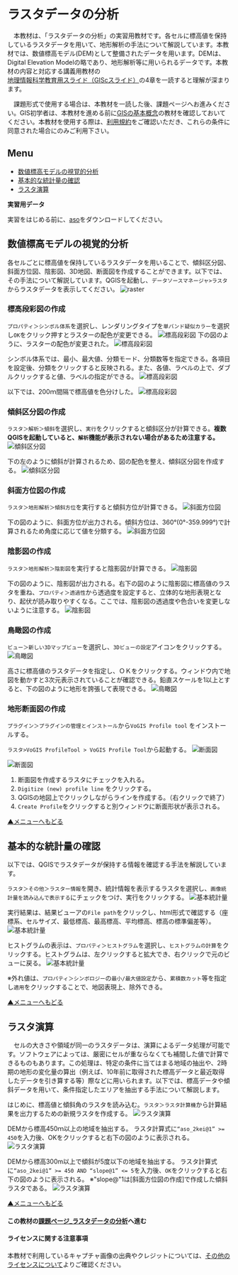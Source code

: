 # ラスタデータの分析
　本教材は、「ラスタデータの分析」の実習用教材です。各セルに標高値を保持しているラスタデータを用いて、地形解析の手法について解説しています。本教材では、数値標高モデル(DEM)として整備されたデータを用います。DEMは、Digital Elevation Modelの略であり、地形解析等に用いられるデータです。本教材の内容と対応する講義用教材の[地理情報科学教育用スライド（GIScスライド）]の4章を一読すると理解が深まります。

　課題形式で使用する場合は、本教材を一読した後、課題ページへお進みください。GIS初学者は、本教材を進める前に[GISの基本概念]の教材を確認しておいてください。本教材を使用する際は、[利用規約]をご確認いただき、これらの条件に同意された場合にのみご利用下さい。

[地理情報科学教育用スライド（GIScスライド）]:http://curricula.csis.u-tokyo.ac.jp/slide/4.html

**Menu**
------
* [数値標高モデルの視覚的分析](#数値標高モデルの視覚的分析)
* [基本的な統計量の確認](#基本的な統計量の確認)
* [ラスタ演算](#ラスタ演算)

**実習用データ**

実習をはじめる前に、[aso]をダウンロードしてください。

[aso]:https://github.com/gis-oer/datasets/raw/master/aso.zip

## 数値標高モデルの視覚的分析
各セルごとに標高値を保持しているラスタデータを用いることで、傾斜区分図、斜面方位図、陰影図、3D地図、断面図を作成することができます。以下では、その手法について解説しています。QGISを起動し、`データソースマネージャ>ラスタ`からラスタデータを表示してください。
![raster](pic/15pic_1.png)

### 標高段彩図の作成
`プロパティ＞シンボル体系`を選択し、レンダリングタイプを`単バンド疑似カラー`を選択し`OK`をクリック押すとラスターの配色が変更できる。
![標高段彩図](pic/15pic_2.png)
下の図のように、ラスターの配色が変更された。
![標高段彩図](pic/15pic_3.png)

シンボル体系では、最小、最大値、分類モード、分類数等を指定できる。各項目を設定後、分類をクリックすると反映される。また、各値、ラベルの上で、ダブルクリックすると値、ラベルの指定ができる。
![標高段彩図](pic/15pic_4.png)

以下では、200ｍ間隔で標高値を色分けした。
![標高段彩図](pic/15pic_5.png)

### 傾斜区分図の作成
`ラスタ＞解析＞傾斜`を選択し、`実行`をクリックすると傾斜区分が計算できる。**複数QGISを起動していると、`解析`機能が表示されない場合があるため注意する。**
![傾斜区分図](pic/15pic_6.png)

下の左のように傾斜が計算されるため、図の配色を整え、傾斜区分図を作成する。
![傾斜区分図](pic/15pic_7.png)

### 斜面方位図の作成
`ラスタ＞地形解析＞傾斜方位`を実行すると傾斜方位が計算できる。
![斜面方位図](pic/15pic_8.png)

下の図のように、斜面方位が出力される。傾斜方位は、360°(0°-359.999°)で計算されるため角度に応じて値を分類する。
![斜面方位図](pic/15pic_9.png)

### 陰影図の作成
`ラスタ＞地形解析＞陰影図`を実行すると陰影図が計算できる。
![陰影図](pic/15pic_10.png)

下の図のように、陰影図が出力される。右下の図のように陰影図に標高値のラスタを重ね、`プロパティ＞透過性`から透過度を設定すると、立体的な地形表現となり、起伏が読み取りやすくなる。ここでは、陰影図の透過度や色合いを変更しないように注意する。
![陰影図](pic/15pic_11.png)

### 鳥瞰図の作成
`ビュー＞新しい3Dマップビュー`を選択し、`3Dビューの設定`アイコンをクリックする。
![鳥瞰図](pic/15pic_12.png)

高さに標高値のラスタデータを指定し、ＯＫをクリックする。ウィンドウ内で地図を動かすと3次元表示されていることが確認できる。鉛直スケールを1以上とすると、下の図のように地形を誇張して表現できる。
![鳥瞰図](pic/15pic_13.png)

### 地形断面図の作成
`プラグイン＞プラグインの管理とインストール`から`VoGIS Profile tool` をインストールする。

`ラスタ>VoGIS ProfileTool > VoGIS Profile Tool`から起動する。
![断面図](pic/15pic_14.png)

![断面図](pic/15pic_15.png)
1. 断面図を作成するラスタにチェックを入れる。
2. `Digitize (new) profile line` をクリックする。
3. QGISの地図上でクリックしながらラインを作成する。（右クリックで終了）
4. `Create Profile`をクリックすると別ウィンドウに断面形状が表示される。

[▲メニューへもどる]

## 基本的な統計量の確認
以下では、QGISでラスタデータが保持する情報を確認する手法を解説しています。

`ラスタ＞その他＞ラスター情報`を開き、統計情報を表示するラスタを選択し、`画像統計量を読み込んで表示する`にチェックをつけ、実行をクリックする。
![基本統計量](pic/15pic_16.png)

実行結果は、結果ビューアの`File path`をクリックし、html形式で確認する（座標系、セルサイズ、最低標高、最高標高、平均標高、標高の標準偏差等）。
![基本統計量](pic/15pic_17.png)

ヒストグラムの表示は、`プロパティ＞ヒストグラム`を選択し、`ヒストグラムの計算`をクリックする。ヒストグラムは、左クリックすると拡大でき、右クリックで元のビューに戻る。
![基本統計量](pic/15pic_17-1.png)

※外れ値は、`プロパティ＞シンボロジー`の`最小/最大値設定`から、`累積数カット`等を指定し`適用`をクリックすることで、地図表現上、除外できる。

[▲メニューへもどる]

## ラスタ演算
　セルの大きさや領域が同一のラスタデータは、演算によるデータ処理が可能です。ソフトウェアによっては、厳密にセルが重ならなくても補間した値で計算できるものもあります。この処理は、特定の条件に当てはまる地域の抽出や、2時期の地形の変化量の算出（例えば、10年前に取得された標高データと最近取得したデータを引き算する等）際などに用いられます。以下では、標高データや傾斜データを用いて、条件指定したエリアを抽出する手法について解説します。

はじめに、標高値と傾斜角のラスタを読み込む。`ラスタ＞ラスタ計算機`から計算結果を出力するための新規ラスタを作成する。
![ラスタ演算](pic/15pic_23.png)

DEMから標高450ｍ以上の地域を抽出する。
ラスタ計算式に`“aso_2kei@1” >= 450`を入力後、OKをクリックすると右下の図のように表示される。
![ラスタ演算](pic/15pic_24.png)

DEMから標高300m以上で傾斜が5度以下の地域を抽出する。
ラスタ計算式に`“aso_2kei@1” >= 450 AND “slope@1” <= 5`を入力後、`OK`をクリックすると右下の図のように表示される。
※"slope@"1は[斜面方位図の作成]で作成した傾斜ラスタである。
![ラスタ演算](pic/15pic_25.png)

[▲メニューへもどる]

#### この教材の[課題ページ_ラスタデータの分析]へ進む

#### ライセンスに関する注意事項
本教材で利用しているキャプチャ画像の出典やクレジットについては、[その他のライセンスについて]よりご確認ください。

[▲メニューへもどる]:./15.md#Menu
[株式会社エコリスのＨＰ]:http://www.ecoris.co.jp/contents/demtool.html
[利用規約]:../../policy.md
[その他のライセンスについて]:../license.md
[よくある質問とエラー]:../questions/questions.md

[GISの基本概念]:../00/00.md
[QGISビギナーズマニュアル]:../QGIS/QGIS.md
[GRASSビギナーズマニュアル]:../GRASS/GRASS.md
[リモートセンシングとその解析]:../06/06.md
[既存データの地図データと属性データ]:../07/07.md
[空間データ]:../08/08.md
[空間データベース]:../09/09.md
[空間データの統合・修正]:../10/10.md
[基本的な空間解析]:../11/11.md
[ネットワーク分析]:../12/12.md
[領域分析]:../13/13.md
[点データの分析]:../14/14.md
[ラスタデータの分析]:../15/15.md
[傾向面分析]:../16/16.md
[空間的自己相関]:../17/17.md
[空間補間]:../18/18.md
[空間相関分析]:../19/19.md
[空間分析におけるスケール]:../20/20.md
[視覚的伝達]:../21/21.md
[参加型GISと社会貢献]:../26/26.md

[地理院地図]:https://maps.gsi.go.jp
[e-Stat]:https://www.e-stat.go.jp/
[国土数値情報]:http://nlftp.mlit.go.jp/ksj/
[基盤地図情報]:http://www.gsi.go.jp/kiban/
[地理院タイル]:http://maps.gsi.go.jp/development/ichiran.html


[スライド_GISの基本概念]:https://github.com/gis-oer/gis-oer/raw/master/materials/00/00.pptx
[スライド_QGISビギナーズマニュアル]:https://github.com/gis-oer/gis-oer/raw/master/materials/QGIS/QGIS.pptx
[スライド_GRASSビギナーズマニュアル]:https://github.com/gis-oer/gis-oer/raw/master/materials/GRASS/GRASS.pptx
[スライド_リモートセンシングとその解析]:https://github.com/gis-oer/gis-oer/raw/master/materials/06/06.pptx
[スライド_既存データの地図データと属性データ]:https://github.com/gis-oer/gis-oer/raw/master/materials/07/07.pptx
[スライド_空間データ]:https://github.com/gis-oer/gis-oer/raw/master/materials/08/08.pptx
[スライド_空間データベース]:https://github.com/gis-oer/gis-oer/raw/master/materials/09/09.pptx
[スライド_空間データの統合・修正]:https://github.com/gis-oer/gis-oer/raw/master/materials/10/10.pptx
[スライド_基本的な空間解析]:https://github.com/gis-oer/gis-oer/raw/master/materials/11/11.pptx
[スライド_ネットワーク分析]:https://github.com/gis-oer/gis-oer/raw/master/materials/12/12.pptx
[スライド_領域分析]:https://github.com/gis-oer/gis-oer/raw/master/materials/13/13.pptx
[スライド_点データの分析]:https://github.com/gis-oer/gis-oer/raw/master/materials/14/14.pptx
[スライド_ラスタデータの分析]:https://github.com/gis-oer/gis-oer/raw/master/materials/15/15.pptx
[スライド_空間補間]:https://github.com/gis-oer/gis-oer/raw/master/materials/18/18.pptx
[スライド_視覚的伝達]:https://github.com/gis-oer/gis-oer/raw/master/materials/21/21.pptx
[スライド_参加型GISと社会貢献]:https://github.com/gis-oer/gis-oer/raw/master/materials/26/26.pptx

[課題ページ_QGISビギナーズマニュアル]:./tasks/t_qgis_entry.md
[課題ページ_GRASSビギナーズマニュアル]:./tasks/t_grass_entry.md
[課題ページ_リモートセンシングとその解析]:./tasks/t_06.md
[課題ページ_既存データの地図データと属性データ]:./tasks/t_07.md
[課題ページ_空間データ]:./tasks/t_08.md
[課題ページ_空間データベース]:./tasks/t_09.md
[課題ページ_空間データの統合・修正]:./tasks/t_10.md
[課題ページ_基本的な空間解析]:./tasks/t_11.md
[課題ページ_ネットワーク分析]:./tasks/t_12.md
[課題ページ_基本的な空間解析]:./tasks/t_13.md
[課題ページ_点データの分析]:./tasks/t_14.md
[課題ページ_ラスタデータの分析]:./tasks/t_15.md
[課題ページ_空間補間]:./tasks/t_18.md
[課題ページ_視覚的伝達]:./tasks/t_21.md
[課題ページ_参加型GISと社会貢献]:./tasks/t_26.md
